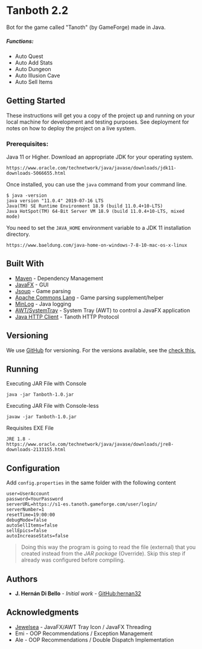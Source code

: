 # Tanboth 2.2

Bot for the game called "Tanoth" (by GameForge) made in Java.
 
##### Functions:
* Auto Quest
* Auto Add Stats
* Auto Dungeon
* Auto Illusion Cave
* Auto Sell Items

## Getting Started

These instructions will get you a copy of the project up and running on your local machine for development and testing purposes. See deployment for notes on how to deploy the project on a live system.

### Prerequisites:

Java 11 or Higher. Download an appropriate JDK for your operating system. 
```
https://www.oracle.com/technetwork/java/javase/downloads/jdk11-downloads-5066655.html
```
Once installed, you can use the `java` command from your command line. 
```
$ java -version
java version "11.0.4" 2019-07-16 LTS
Java(TM) SE Runtime Environment 18.9 (build 11.0.4+10-LTS)
Java HotSpot(TM) 64-Bit Server VM 18.9 (build 11.0.4+10-LTS, mixed mode)
```
You need to set the `JAVA_HOME` environment variable to a JDK 11 installation directory.
```
https://www.baeldung.com/java-home-on-windows-7-8-10-mac-os-x-linux
```

## Built With

* [Maven](https://maven.apache.org/) - Dependency Management
* [JavaFX](https://openjfx.io/) - GUI
* [Jsoup](https://jsoup.org/) - Game parsing
* [Apache Commons Lang](https://jsoup.org/) - Game parsing supplement/helper
* [MinLog](https://github.com/EsotericSoftware/minlog) - Java logging
* [AWT/SystemTray](https://gist.github.com/jewelsea/e231e89e8d36ef4e5d8a) - System Tray (AWT) to control a JavaFX application
* [Java HTTP Client](https://openjdk.java.net/groups/net/httpclient/intro.html) - Tanoth HTTP Protocol

## Versioning

We use [GitHub](https://github.com/) for versioning. For the versions available, see the [check this.](https://github.com/hernan32/Tanboth)

## Running

Executing JAR File with Console
```
java -jar Tanboth-1.0.jar
``` 
Executing JAR File with Console-less
```
javaw -jar Tanboth-1.0.jar
``` 
Requisites EXE File
```
JRE 1.8 - https://www.oracle.com/technetwork/java/javase/downloads/jre8-downloads-2133155.html
``` 

## Configuration

Add ``config.properties`` in the same folder with the following content
```
user=UserAccount
password=YourPassword
serverURL=https://s1-es.tanoth.gameforge.com/user/login/
serverNumber=1
resetTime=19:00:00
debugMode=false
autoSellItems=false
sellEpics=false
autoIncreaseStats=false
``` 
> Doing this way the program is going to read the file (external) that you created instead from the *JAR package* (Override). Skip this step if already was configured before compiling. 
 

## Authors

* **J. Hernán Di Bello** - *Initial work* - [GitHub:hernan32](https://github.com/hernan32/)

## Acknowledgments

* [Jewelsea](https://gist.github.com/jewelsea) - JavaFX/AWT Tray Icon / JavaFX Threading
* Emi - OOP Recommendations / Exception Management
* Ale - OOP Recommendations / Double Dispatch Implementation